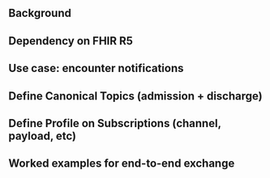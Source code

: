 ## Background

## Dependency on FHIR R5

## Use case: encounter notifications

## Define Canonical Topics (admission + discharge)

## Define Profile on Subscriptions (channel, payload, etc)

## Worked examples for end-to-end exchange
